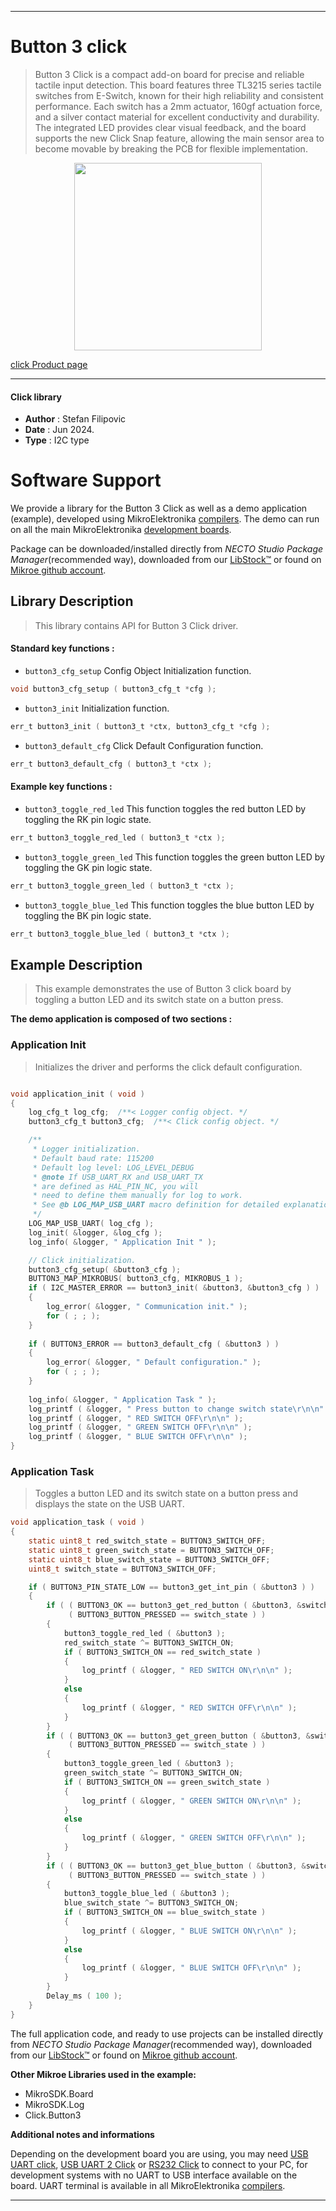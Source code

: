 
---
# Button 3 click

> Button 3 Click is a compact add-on board for precise and reliable tactile input detection. This board features three TL3215 series tactile switches from E-Switch, known for their high reliability and consistent performance. Each switch has a 2mm actuator, 160gf actuation force, and a silver contact material for excellent conductivity and durability. The integrated LED provides clear visual feedback, and the board supports the new Click Snap feature, allowing the main sensor area to become movable by breaking the PCB for flexible implementation.

<p align="center">
  <img src="https://download.mikroe.com/images/click_for_ide/button3_click.png" height=300px>
</p>

[click Product page](https://www.mikroe.com/button-3-click)

---


#### Click library

- **Author**        : Stefan Filipovic
- **Date**          : Jun 2024.
- **Type**          : I2C type


# Software Support

We provide a library for the Button 3 Click
as well as a demo application (example), developed using MikroElektronika
[compilers](https://www.mikroe.com/necto-studio).
The demo can run on all the main MikroElektronika [development boards](https://www.mikroe.com/development-boards).

Package can be downloaded/installed directly from *NECTO Studio Package Manager*(recommended way), downloaded from our [LibStock&trade;](https://libstock.mikroe.com) or found on [Mikroe github account](https://github.com/MikroElektronika/mikrosdk_click_v2/tree/master/clicks).

## Library Description

> This library contains API for Button 3 Click driver.

#### Standard key functions :

- `button3_cfg_setup` Config Object Initialization function.
```c
void button3_cfg_setup ( button3_cfg_t *cfg );
```

- `button3_init` Initialization function.
```c
err_t button3_init ( button3_t *ctx, button3_cfg_t *cfg );
```

- `button3_default_cfg` Click Default Configuration function.
```c
err_t button3_default_cfg ( button3_t *ctx );
```

#### Example key functions :

- `button3_toggle_red_led` This function toggles the red button LED by toggling the RK pin logic state.
```c
err_t button3_toggle_red_led ( button3_t *ctx );
```

- `button3_toggle_green_led` This function toggles the green button LED by toggling the GK pin logic state.
```c
err_t button3_toggle_green_led ( button3_t *ctx );
```

- `button3_toggle_blue_led` This function toggles the blue button LED by toggling the BK pin logic state.
```c
err_t button3_toggle_blue_led ( button3_t *ctx );
```

## Example Description

> This example demonstrates the use of Button 3 click board by toggling a button LED and its switch state on a button press.

**The demo application is composed of two sections :**

### Application Init

> Initializes the driver and performs the click default configuration.

```c

void application_init ( void )
{
    log_cfg_t log_cfg;  /**< Logger config object. */
    button3_cfg_t button3_cfg;  /**< Click config object. */

    /** 
     * Logger initialization.
     * Default baud rate: 115200
     * Default log level: LOG_LEVEL_DEBUG
     * @note If USB_UART_RX and USB_UART_TX 
     * are defined as HAL_PIN_NC, you will 
     * need to define them manually for log to work. 
     * See @b LOG_MAP_USB_UART macro definition for detailed explanation.
     */
    LOG_MAP_USB_UART( log_cfg );
    log_init( &logger, &log_cfg );
    log_info( &logger, " Application Init " );

    // Click initialization.
    button3_cfg_setup( &button3_cfg );
    BUTTON3_MAP_MIKROBUS( button3_cfg, MIKROBUS_1 );
    if ( I2C_MASTER_ERROR == button3_init( &button3, &button3_cfg ) ) 
    {
        log_error( &logger, " Communication init." );
        for ( ; ; );
    }
    
    if ( BUTTON3_ERROR == button3_default_cfg ( &button3 ) )
    {
        log_error( &logger, " Default configuration." );
        for ( ; ; );
    }
    
    log_info( &logger, " Application Task " );
    log_printf ( &logger, " Press button to change switch state\r\n\n" );
    log_printf ( &logger, " RED SWITCH OFF\r\n\n" );
    log_printf ( &logger, " GREEN SWITCH OFF\r\n\n" );
    log_printf ( &logger, " BLUE SWITCH OFF\r\n\n" );
}

```

### Application Task

> Toggles a button LED and its switch state on a button press and displays the state on the USB UART.

```c
void application_task ( void )
{
    static uint8_t red_switch_state = BUTTON3_SWITCH_OFF;
    static uint8_t green_switch_state = BUTTON3_SWITCH_OFF;
    static uint8_t blue_switch_state = BUTTON3_SWITCH_OFF;
    uint8_t switch_state = BUTTON3_SWITCH_OFF;

    if ( BUTTON3_PIN_STATE_LOW == button3_get_int_pin ( &button3 ) )
    {
        if ( ( BUTTON3_OK == button3_get_red_button ( &button3, &switch_state ) ) && 
             ( BUTTON3_BUTTON_PRESSED == switch_state ) )
        {
            button3_toggle_red_led ( &button3 );
            red_switch_state ^= BUTTON3_SWITCH_ON;
            if ( BUTTON3_SWITCH_ON == red_switch_state )
            {
                log_printf ( &logger, " RED SWITCH ON\r\n\n" );
            }
            else
            {
                log_printf ( &logger, " RED SWITCH OFF\r\n\n" );
            }
        }
        if ( ( BUTTON3_OK == button3_get_green_button ( &button3, &switch_state ) ) && 
             ( BUTTON3_BUTTON_PRESSED == switch_state ) )
        {
            button3_toggle_green_led ( &button3 );
            green_switch_state ^= BUTTON3_SWITCH_ON;
            if ( BUTTON3_SWITCH_ON == green_switch_state )
            {
                log_printf ( &logger, " GREEN SWITCH ON\r\n\n" );
            }
            else
            {
                log_printf ( &logger, " GREEN SWITCH OFF\r\n\n" );
            }
        }
        if ( ( BUTTON3_OK == button3_get_blue_button ( &button3, &switch_state ) ) && 
             ( BUTTON3_BUTTON_PRESSED == switch_state ) )
        {
            button3_toggle_blue_led ( &button3 );
            blue_switch_state ^= BUTTON3_SWITCH_ON;
            if ( BUTTON3_SWITCH_ON == blue_switch_state )
            {
                log_printf ( &logger, " BLUE SWITCH ON\r\n\n" );
            }
            else
            {
                log_printf ( &logger, " BLUE SWITCH OFF\r\n\n" );
            }
        }
        Delay_ms ( 100 );
    }
}
```

The full application code, and ready to use projects can be installed directly from *NECTO Studio Package Manager*(recommended way), downloaded from our [LibStock&trade;](https://libstock.mikroe.com) or found on [Mikroe github account](https://github.com/MikroElektronika/mikrosdk_click_v2/tree/master/clicks).

**Other Mikroe Libraries used in the example:**

- MikroSDK.Board
- MikroSDK.Log
- Click.Button3

**Additional notes and informations**

Depending on the development board you are using, you may need
[USB UART click](https://www.mikroe.com/usb-uart-click),
[USB UART 2 Click](https://www.mikroe.com/usb-uart-2-click) or
[RS232 Click](https://www.mikroe.com/rs232-click) to connect to your PC, for
development systems with no UART to USB interface available on the board. UART
terminal is available in all MikroElektronika
[compilers](https://shop.mikroe.com/compilers).

---
